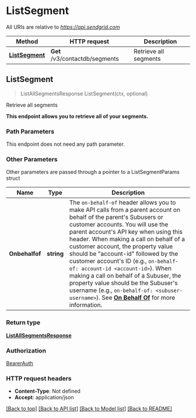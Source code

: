 # ListSegment

All URIs are relative to *https://api.sendgrid.com*

Method | HTTP request | Description
------------- | ------------- | -------------
[**ListSegment**](ListSegment.md#ListSegment) | **Get** /v3/contactdb/segments | Retrieve all segments



## ListSegment

> ListAllSegmentsResponse ListSegment(ctx, optional)

Retrieve all segments

**This endpoint allows you to retrieve all of your segments.**

### Path Parameters

This endpoint does not need any path parameter.

### Other Parameters

Other parameters are passed through a pointer to a ListSegmentParams struct


Name | Type | Description
------------- | ------------- | -------------
**Onbehalfof** | **string** | The `on-behalf-of` header allows you to make API calls from a parent account on behalf of the parent's Subusers or customer accounts. You will use the parent account's API key when using this header. When making a call on behalf of a customer account, the property value should be \"account-id\" followed by the customer account's ID (e.g., `on-behalf-of: account-id <account-id>`). When making a call on behalf of a Subuser, the property value should be the Subuser's username (e.g., `on-behalf-of: <subuser-username>`). See [**On Behalf Of**](https://docs.sendgrid.com/api-reference/how-to-use-the-sendgrid-v3-api/on-behalf-of) for more information.

### Return type

[**ListAllSegmentsResponse**](ListAllSegmentsResponse.md)

### Authorization

[BearerAuth](../README.md#BearerAuth)

### HTTP request headers

- **Content-Type**: Not defined
- **Accept**: application/json

[[Back to top]](#) [[Back to API list]](../README.md#documentation-for-api-endpoints)
[[Back to Model list]](../README.md#documentation-for-models)
[[Back to README]](../README.md)

